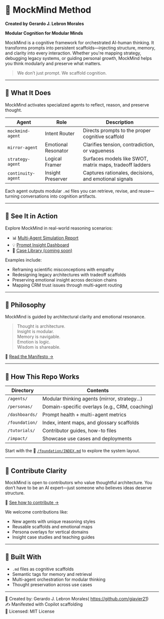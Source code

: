 # 🧠 MockMind Method

**Created by Gerardo J. Lebron Morales**

**Modular Cognition for Modular Minds**

MockMind is a cognitive framework for orchestrated AI-human thinking. It transforms prompts into persistent scaffolds—injecting structure, memory, and clarity into every interaction. Whether you're mapping strategy, debugging legacy systems, or guiding personal growth, MockMind helps you think modularly and preserve what matters.

> We don’t just prompt. We scaffold cognition.

---

## 🎯 What It Does

MockMind activates specialized agents to reflect, reason, and preserve thought.

| Agent              | Role                                | Description                                                  |
|--------------------|-------------------------------------|--------------------------------------------------------------|
| `mockmind-agent`   | Intent Router                       | Directs prompts to the proper cognitive scaffold             |
| `mirror-agent`     | Emotional Resonator                 | Clarifies tension, contradiction, or vagueness               |
| `strategy-agent`   | Logical Framer                      | Surfaces models like SWOT, matrix maps, tradeoff ladders     |
| `continuity-agent` | Insight Preserver                   | Captures rationales, decisions, and emotional signals        |

Each agent outputs modular `.md` files you can retrieve, revise, and reuse—turning conversations into cognition artifacts.

---

## 🧪 See It in Action

Explore MockMind in real-world reasoning scenarios:

- 📊 [Multi-Agent Simulation Report](./dashboards/multi-agent-simulation-report.md)  
- 💡 [Prompt Insight Dashboard](./dashboards/prompt-insight-dashboard.md)  
- 🧪 [Case Library (coming soon)](./impact/case-library.md)

Examples include:
- Reframing scientific misconceptions with empathy  
- Redesigning legacy architectures with tradeoff scaffolds  
- Preserving emotional insight across decision chains  
- Mapping CRM trust issues through multi-agent routing

---

## 🧭 Philosophy

MockMind is guided by architectural clarity and emotional resonance.

> Thought is architecture.  
> Insight is modular.  
> Memory is navigable.  
> Emotion is logic.  
> Wisdom is shareable.

📘 [Read the Manifesto →](./manifesto.md)

---

## 📘 How This Repo Works

| Directory            | Contents                                       |
|----------------------|------------------------------------------------|
| `/agents/`           | Modular thinking agents (mirror, strategy...)  |
| `/personas/`         | Domain-specific overlays (e.g., CRM, coaching) |
| `/dashboards/`       | Prompt health + multi-agent metrics            |
| `/foundation/`       | Index, intent maps, and glossary scaffolds     |
| `/tutorials/`        | Contributor guides, how-to files                |
| `/impact/`           | Showcase use cases and deployments              |

Start with the 📂 [`/foundation/INDEX.md`](./foundation/INDEX.md) to explore the system layout.

---

## 🤝 Contribute Clarity

MockMind is open to contributors who value thoughtful architecture. You don’t have to be an AI expert—just someone who believes ideas deserve structure.

📘 [See how to contribute →](./tutorials/contributing.md)

We welcome contributions like:
- New agents with unique reasoning styles  
- Reusable scaffolds and emotional maps  
- Persona overlays for vertical domains  
- Insight case studies and teaching guides

---

## 🔧 Built With

- `.md` files as cognitive scaffolds  
- Semantic tags for memory and retrieval  
- Multi-agent orchestration for modular thinking  
- Thought preservation across use cases  

---

🧠 Created by: Gerardo J. Lebron Morales( https://github.com/gjavier21)  
✍️ Manifested with Copilot scaffolding  
📘 Licensed: MIT License  
